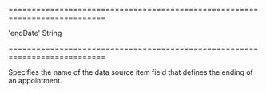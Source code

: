 ===========================================================================
<!--default-->'endDate'<!--/default-->
<!--type-->String<!--/type-->
===========================================================================

<!--shortDescription-->
Specifies the name of the data source item field that defines the ending of an appointment.
<!--/shortDescription-->

<!--fullDescription-->

<!--/fullDescription-->